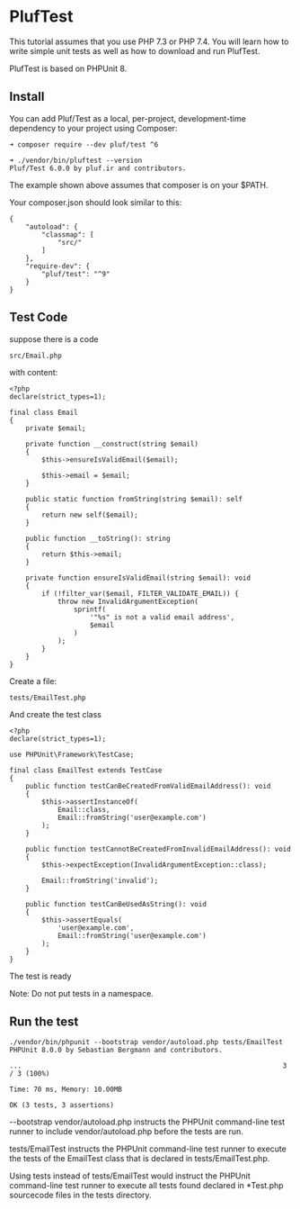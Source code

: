 
# PlufTest

This tutorial assumes that you use PHP 7.3 or PHP 7.4. You will learn how to write simple unit tests as well as how to download and run PlufTest.

PlufTest is based on PHPUnit 8.

## Install

You can add Pluf/Test as a local, per-project, development-time dependency to your project using Composer:

	➜ composer require --dev pluf/test ^6
	
	➜ ./vendor/bin/pluftest --version
	Pluf/Test 6.0.0 by pluf.ir and contributors.


The example shown above assumes that composer is on your $PATH.

Your composer.json should look similar to this:

	{
	    "autoload": {
	        "classmap": [
	            "src/"
	        ]
	    },
	    "require-dev": {
	        "pluf/test": "^9"
	    }
	}

## Test Code

suppose there is a code 

	src/Email.php

with content:

	<?php
	declare(strict_types=1);
	
	final class Email
	{
	    private $email;
	
	    private function __construct(string $email)
	    {
	        $this->ensureIsValidEmail($email);
	
	        $this->email = $email;
	    }
	
	    public static function fromString(string $email): self
	    {
	        return new self($email);
	    }
	
	    public function __toString(): string
	    {
	        return $this->email;
	    }
	
	    private function ensureIsValidEmail(string $email): void
	    {
	        if (!filter_var($email, FILTER_VALIDATE_EMAIL)) {
	            throw new InvalidArgumentException(
	                sprintf(
	                    '"%s" is not a valid email address',
	                    $email
	                )
	            );
	        }
	    }
	}

Create a file:

	tests/EmailTest.php

And create the test class

	<?php
	declare(strict_types=1);
	
	use PHPUnit\Framework\TestCase;
	
	final class EmailTest extends TestCase
	{
	    public function testCanBeCreatedFromValidEmailAddress(): void
	    {
	        $this->assertInstanceOf(
	            Email::class,
	            Email::fromString('user@example.com')
	        );
	    }
	
	    public function testCannotBeCreatedFromInvalidEmailAddress(): void
	    {
	        $this->expectException(InvalidArgumentException::class);
	
	        Email::fromString('invalid');
	    }
	
	    public function testCanBeUsedAsString(): void
	    {
	        $this->assertEquals(
	            'user@example.com',
	            Email::fromString('user@example.com')
	        );
	    }
	}
	
The test is ready

Note: Do not put tests in a namespace.


## Run the test

	./vendor/bin/phpunit --bootstrap vendor/autoload.php tests/EmailTest
	PHPUnit 8.0.0 by Sebastian Bergmann and contributors.
	
	...                                                                 3 / 3 (100%)
	
	Time: 70 ms, Memory: 10.00MB
	
	OK (3 tests, 3 assertions)



--bootstrap vendor/autoload.php instructs the PHPUnit command-line test runner to include vendor/autoload.php before the tests are run.

tests/EmailTest instructs the PHPUnit command-line test runner to execute the tests of the EmailTest class that is declared in tests/EmailTest.php.

Using tests instead of tests/EmailTest would instruct the PHPUnit command-line test runner to execute all tests found declared in *Test.php sourcecode files in the tests directory.
